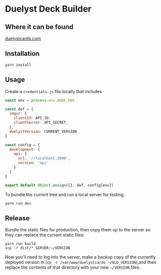 # Duelyst Deck Builder

## Where it can be found
[duelystcards.com](http://duelystcards.com/)

## Installation
```console
yarn install
```

## Usage
Create a `credentials.js` file locally that includes

```js
const env = process.env.NODE_ENV

const def = {
  imgur: {
    clientId: API_ID,
    clientSecret: API_SECRET,
  },
  duelystVersion: CURRENT_VERSION
}

const config = {
  development: {
    api: {
      url: '//localhost:3000',
      version: 'api'
    }
  }
}

export default Object.assign({}, def, config[env])
```

To bundle the current tree and run a local server for testing.

```console
yarn run dev
```

## Release
Bundle the static files for production, then copy them up to the server so they can replace the current static files:

```console
yarn run build
scp -r dist/* SERVER:~/VERSION
```

Now you'll need to log into the server, make a backup copy of the currently deployed version in
(`cp -r /var/www/duelystcards ~/OLD_VERSION`),and then replace the contents of that directory with your new `~/VERSION` files.
